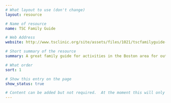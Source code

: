```yaml
---
# What layout to use (don't change)
layout: resource

# Name of resource
name: TSC Family Guide

# Web Address
website: http://www.tsclinic.org/site/assets/files/1021/tscfamilyguide-1.pdf

# Short summary of the resource
summary: A great family guide for activities in the Boston area for out of state patients.

# What order
sort: 1

# Show this entry on the page
show_status: true

# Content can be added but not required.  At the moment this will only show on the home page area.
---
```

